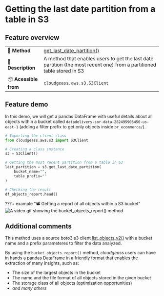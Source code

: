 # Getting the last date partition from a table in S3

## Feature overview

| | |
| :-- | :-- |
| 🚀 **Method** | [get_last_date_partition()](../../mkdocstrings/s3.md/#cloudgeass.aws.s3.S3Client.get_last_date_partition) |
| 📄 **Description** | A method that enables users to get the last date partition (the most recent one) from a partitioned table stored in S3 |
| 📦 **Acessible from** | `cloudgeass.aws.s3.S3Client` |

## Feature demo

In this demo, we will get a pandas DataFrame with useful details about all objects within a bucket called `datadelivery-sor-data-282495905450-us-east-1` (adding a filter prefix to get only objects inside `br_ecommerce/`).

```python
# Importing the client class
from cloudgeass.aws.s3 import S3Client

# Creating a class instance
s3 = S3Client()

# Getting the most recent partition from a table in S3
last_partition = s3.get_last_date_partition(
    bucket_name="",
    table_prefix=""
)

# Checking the result
df_objects_report.head()
```

???+ example "📽️ Getting a report of all objects within a S3 bucket"
    ![A video gif showing the bucket_objects_report() method](https://github.com/ThiagoPanini/cloudgeass/blob/v2.0.x/docs/assets/gifs/s3-bucket_objects_report.gif?raw=true)


## Additional comments

This method uses a source boto3 s3 client [list_objects_v2()](https://boto3.amazonaws.com/v1/documentation/api/latest/reference/services/s3/client/list_objects_v2.html) with a bucket name and a prefix parameteres to filter the data analyzed.

By using the `bucket_objects_report()` method, *cloudgeass* users can have in hands a pandas DataFrame in a friendly format that enables the extraction of many insights, such as:

- The size of the largest objects in the bucket
- The name and the file format of all objects stored in the given bucket
- The storage class of all objects (optimization opportunities)
- *and many others*